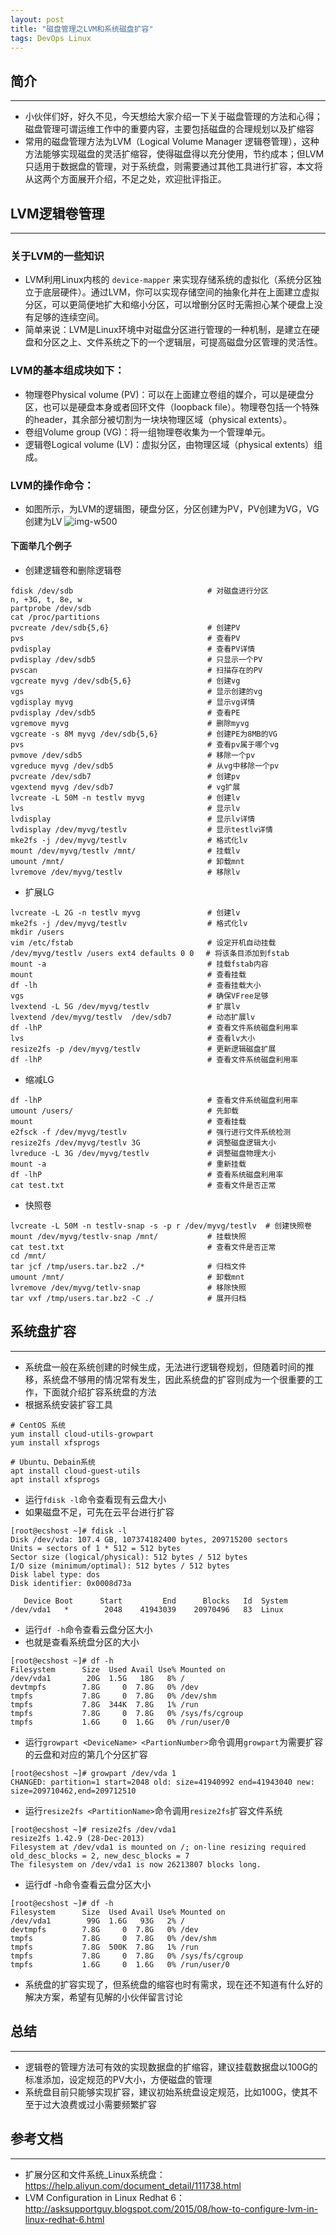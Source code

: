 ```yaml
---
layout: post
title: "磁盘管理之LVM和系统磁盘扩容"
tags: DevOps Linux
---
```



## 简介  
----
* 小伙伴们好，好久不见，今天想给大家介绍一下关于磁盘管理的方法和心得；磁盘管理可谓运维工作中的重要内容，主要包括磁盘的合理规划以及扩缩容
* 常用的磁盘管理方法为LVM（Logical Volume Manager 逻辑卷管理），这种方法能够实现磁盘的灵活扩缩容，使得磁盘得以充分使用，节约成本；但LVM只适用于数据盘的管理，对于系统盘，则需要通过其他工具进行扩容，本文将从这两个方面展开介绍，不足之处，欢迎批评指正。

## LVM逻辑卷管理
---
### 关于LVM的一些知识
* LVM利用Linux内核的 `device-mapper` 来实现存储系统的虚拟化（系统分区独立于底层硬件）。通过LVM，你可以实现存储空间的抽象化并在上面建立虚拟分区，可以更简便地扩大和缩小分区，可以增删分区时无需担心某个硬盘上没有足够的连续空间。
* 简单来说：LVM是Linux环境中对磁盘分区进行管理的一种机制，是建立在硬盘和分区之上、文件系统之下的一个逻辑层，可提高磁盘分区管理的灵活性。

### LVM的基本组成块如下：
* 物理卷Physical volume (PV)：可以在上面建立卷组的媒介，可以是硬盘分区，也可以是硬盘本身或者回环文件（loopback file）。物理卷包括一个特殊的header，其余部分被切割为一块块物理区域（physical extents）。
* 卷组Volume group (VG)：将一组物理卷收集为一个管理单元。
* 逻辑卷Logical volume (LV)：虚拟分区，由物理区域（physical extents）组成。

### LVM的操作命令：
* 如图所示，为LVM的逻辑图，硬盘分区，分区创建为PV，PV创建为VG，VG创建为LV
![img-w500](/images/202001061903.jpg)
#### 下面举几个例子
* 创建逻辑卷和删除逻辑卷
```
fdisk /dev/sdb                              # 对磁盘进行分区
n, +3G, t, 8e, w
partprobe /dev/sdb
cat /proc/partitions 
pvcreate /dev/sdb{5,6}                      # 创建PV
pvs                                         # 查看PV
pvdisplay                                   # 查看PV详情
pvdisplay /dev/sdb5                         # 只显示一个PV
pvscan                                      # 扫描存在的PV
vgcreate myvg /dev/sdb{5,6}                 # 创建vg
vgs                                         # 显示创建的vg
vgdisplay myvg                              # 显示vg详情
pvdisplay /dev/sdb5                         # 查看PE
vgremove myvg                               # 删除myvg
vgcreate -s 8M myvg /dev/sdb{5,6}           # 创建PE为8MB的VG
pvs                                         # 查看pv属于哪个vg
pvmove /dev/sdb5                            # 移除一个pv
vgreduce myvg /dev/sdb5                     # 从vg中移除一个pv
pvcreate /dev/sdb7                          # 创建pv
vgextend myvg /dev/sdb7                     # vg扩展
lvcreate -L 50M -n testlv myvg              # 创建lv
lvs                                         # 显示lv
lvdisplay                                   # 显示lv详情
lvdisplay /dev/myvg/testlv                  # 显示testlv详情
mke2fs -j /dev/myvg/testlv                  # 格式化lv
mount /dev/myvg/testlv /mnt/                # 挂载lv
umount /mnt/                                # 卸载mnt
lvremove /dev/myvg/testlv                   # 移除lv
```
* 扩展LG
```
lvcreate -L 2G -n testlv myvg               # 创建lv
mke2fs -j /dev/myvg/testlv                  # 格式化lv
mkdir /users
vim /etc/fstab                              # 设定开机自动挂载
/dev/myvg/testlv /users ext4 defaults 0 0　 # 将该条目添加到fstab
mount -a                                    # 挂载fstab内容
mount                                       # 查看挂载
df -lh                                      # 查看挂载大小
vgs                                         # 确保VFree足够
lvextend -L 5G /dev/myvg/testlv             # 扩展lv
lvextend /dev/myvg/testlv  /dev/sdb7        # 动态扩展lv
df -lhP                                     # 查看文件系统磁盘利用率
lvs                                         # 查看lv大小
resize2fs -p /dev/myvg/testlv               # 更新逻辑磁盘扩展
df -lhP                                     # 查看文件系统磁盘利用率
```
* 缩减LG
```
df -lhP                                     # 查看文件系统磁盘利用率
umount /users/                              # 先卸载
mount                                       # 查看挂载
e2fsck -f /dev/myvg/testlv                  # 强行进行文件系统检测
resize2fs /dev/myvg/testlv 3G               # 调整磁盘逻辑大小
lvreduce -L 3G /dev/myvg/testlv             # 调整磁盘物理大小
mount -a                                    # 重新挂载
df -lhP                                     # 查看系统磁盘利用率
cat test.txt                                # 查看文件是否正常
```
* 快照卷
```
lvcreate -L 50M -n testlv-snap -s -p r /dev/myvg/testlv  # 创建快照卷
mount /dev/myvg/testlv-snap /mnt/           # 挂载快照
cat test.txt                                # 查看文件是否正常 
cd /mnt/
tar jcf /tmp/users.tar.bz2 ./*              # 归档文件
umount /mnt/                                # 卸载mnt
lvremove /dev/myvg/tetlv-snap               # 移除快照
tar vxf /tmp/users.tar.bz2 -C ./            # 展开归档
```
###

## 系统盘扩容
---
* 系统盘一般在系统创建的时候生成，无法进行逻辑卷规划，但随着时间的推移，系统盘不够用的情况常有发生，因此系统盘的扩容则成为一个很重要的工作，下面就介绍扩容系统盘的方法
* 根据系统安装扩容工具

```
# CentOS 系统
yum install cloud-utils-growpart
yum install xfsprogs
```
```
# Ubuntu、Debain系统
apt install cloud-guest-utils
apt install xfsprogs
```
* 运行`fdisk -l`命令查看现有云盘大小
* 如果磁盘不足，可先在云平台进行扩容
```
[root@ecshost ~]# fdisk -l
Disk /dev/vda: 107.4 GB, 107374182400 bytes, 209715200 sectors
Units = sectors of 1 * 512 = 512 bytes
Sector size (logical/physical): 512 bytes / 512 bytes
I/O size (minimum/optimal): 512 bytes / 512 bytes
Disk label type: dos
Disk identifier: 0x0008d73a

   Device Boot      Start         End      Blocks   Id  System
/dev/vda1   *        2048    41943039    20970496   83  Linux
```
* 运行`df -h`命令查看云盘分区大小
* 也就是查看系统盘分区的大小

```
[root@ecshost ~]# df -h
Filesystem      Size  Used Avail Use% Mounted on
/dev/vda1        20G  1.5G   18G   8% /
devtmpfs        7.8G     0  7.8G   0% /dev
tmpfs           7.8G     0  7.8G   0% /dev/shm
tmpfs           7.8G  344K  7.8G   1% /run
tmpfs           7.8G     0  7.8G   0% /sys/fs/cgroup
tmpfs           1.6G     0  1.6G   0% /run/user/0
```
* 运行`growpart <DeviceName> <PartionNumber>`命令调用`growpart`为需要扩容的云盘和对应的第几个分区扩容
```
[root@ecshost ~]# growpart /dev/vda 1
CHANGED: partition=1 start=2048 old: size=41940992 end=41943040 new: size=209710462,end=209712510
```
* 运行`resize2fs <PartitionName>`命令调用`resize2fs`扩容文件系统
```
[root@ecshost ~]# resize2fs /dev/vda1
resize2fs 1.42.9 (28-Dec-2013)
Filesystem at /dev/vda1 is mounted on /; on-line resizing required
old_desc_blocks = 2, new_desc_blocks = 7
The filesystem on /dev/vda1 is now 26213807 blocks long.
```
* 运行df -h命令查看云盘分区大小
```
[root@ecshost ~]# df -h
Filesystem      Size  Used Avail Use% Mounted on
/dev/vda1        99G  1.6G   93G   2% /
devtmpfs        7.8G     0  7.8G   0% /dev
tmpfs           7.8G     0  7.8G   0% /dev/shm
tmpfs           7.8G  500K  7.8G   1% /run
tmpfs           7.8G     0  7.8G   0% /sys/fs/cgroup
tmpfs           1.6G     0  1.6G   0% /run/user/0
```
* 系统盘的扩容实现了，但系统盘的缩容也时有需求，现在还不知道有什么好的解决方案，希望有见解的小伙伴留言讨论

## 总结
---
* 逻辑卷的管理方法可有效的实现数据盘的扩缩容，建议挂载数据盘以100G的标准添加，设定规范的PV大小，方便磁盘的管理
* 系统盘目前只能够实现扩容，建议初始系统盘设定规范，比如100G，使其不至于过大浪费或过小需要频繁扩容

## 参考文档
---
* 扩展分区和文件系统_Linux系统盘：<https://help.aliyun.com/document_detail/111738.html>
* LVM Configuration in Linux Redhat 6：<http://asksupportguy.blogspot.com/2015/08/how-to-configure-lvm-in-linux-redhat-6.html>
